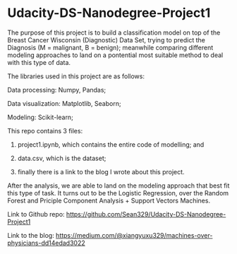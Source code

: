 # Udacity-DS-Nanodegree-Project1

The purpose of this project is to build a classification model on top of the Breast Cancer Wisconsin (Diagnostic) Data Set, 
trying to predict the Diagnosis (M = malignant, B = benign); meanwhile comparing different modeling approaches to land on a pontential
most suitable method to deal with this type of data.

The libraries used in this project are as follows:

Data processing: Numpy, Pandas; 

Data visualization: Matplotlib, Seaborn; 

Modeling: Scikit-learn; 


This repo contains 3 files: 

1. project1.ipynb, which contains the entire code of modelling; and 

2. data.csv, which is the dataset; 

3. finally there is a link to the blog I wrote about this project.


After the analysis, we are able to land on the modeling approach that best fit this type of task. It turns out to be the Logistic Regression, over the Random Forest and Priciple Component Analysis + Support Vectors Machines.

Link to Github repo:    https://github.com/Sean329/Udacity-DS-Nanodegree-Project1

Link to the blog:   https://medium.com/@xiangyuxu329/machines-over-physicians-dd14edad3022
